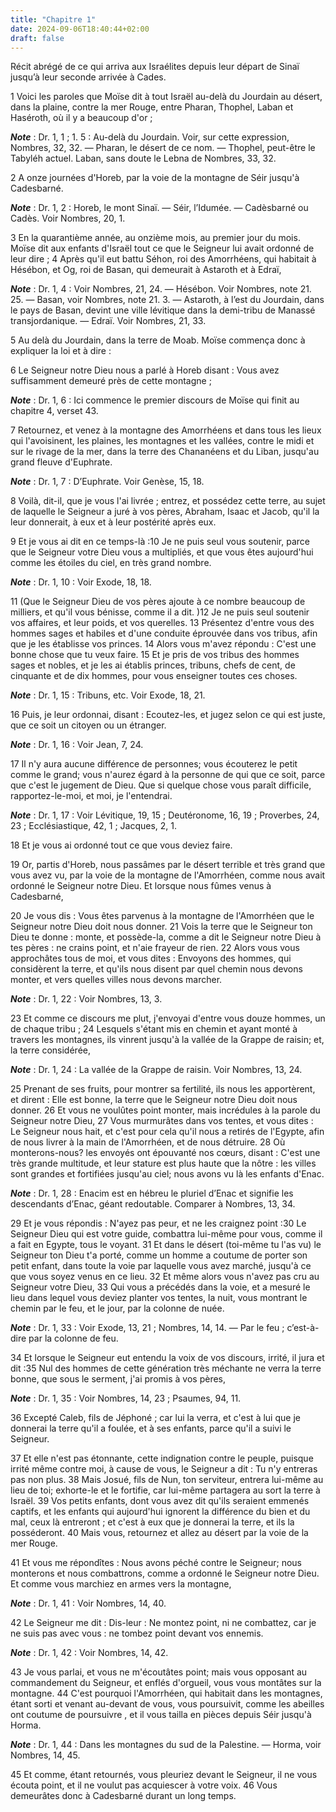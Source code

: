 ```yaml
---
title: "Chapitre 1"
date: 2024-09-06T18:40:44+02:00
draft: false
---
```



Récit abrégé de ce qui arriva aux Israélites depuis leur départ de Sinaï jusqu’à leur seconde arrivée à Cades.


1 Voici les paroles que Moïse dit à tout Israël au-delà du Jourdain au désert, dans la plaine, contre la mer Rouge, entre Pharan, Thophel, Laban et Haséroth, où il y a beaucoup d'or ;

***Note*** :  Dr. 1, 1 ; 1. 5 : Au-delà du Jourdain. Voir, sur cette expression, Nombres, 32, 32. ― Pharan, le désert de ce nom. ― Thophel, peut-être le Tabyléh actuel. Laban, sans doute le Lebna de Nombres, 33, 32.

2 A onze journées d'Horeb, par la voie de la montagne de Séir jusqu'à Cadesbarné.

***Note*** :  Dr. 1, 2 : Horeb, le mont Sinaï. ― Séir, l’Idumée. ― Cadèsbarné ou Cadès. Voir Nombres, 20, 1.

3 En la quarantième année, au onzième mois, au premier jour du mois. Moïse dit aux enfants d'Israël tout ce que le Seigneur lui avait ordonné de leur dire ; 4 Après qu'il eut battu Séhon, roi des Amorrhéens, qui habitait à Hésébon, et Og, roi de Basan, qui demeurait à Astaroth et à Edraï,

***Note*** :  Dr. 1, 4 : Voir Nombres, 21, 24. ― Hésébon. Voir Nombres, note 21. 25. ― Basan, voir Nombres, note 21. 3. ― Astaroth, à l’est du Jourdain, dans le pays de Basan, devint une ville lévitique dans la demi-tribu de Manassé transjordanique. ― Edraï. Voir Nombres, 21, 33.

5 Au delà du Jourdain, dans la terre de Moab. Moïse commença donc à expliquer la loi et à dire :


6 Le Seigneur notre Dieu nous a parlé à Horeb disant : Vous avez suffisamment demeuré près de cette montagne ;

***Note*** :  Dr. 1, 6 : Ici commence le premier discours de Moïse qui finit au chapitre 4, verset 43.

7 Retournez, et venez à la montagne des Amorrhéens et dans tous les lieux qui l'avoisinent, les plaines, les montagnes et les vallées, contre le midi et sur le rivage de la mer, dans la terre des Chananéens et du Liban, jusqu'au grand fleuve d'Euphrate.

***Note*** :  Dr. 1, 7 : D’Euphrate. Voir Genèse, 15, 18.

8 Voilà, dit-il, que je vous l'ai livrée ; entrez, et possédez cette terre, au sujet de laquelle le Seigneur a juré à vos pères, Abraham, Isaac et Jacob, qu'il la leur donnerait, à eux et à leur postérité après eux.


9 Et je vous ai dit en ce temps-là :10 Je ne puis seul vous soutenir, parce que le Seigneur votre Dieu vous a multipliés, et que vous êtes aujourd'hui comme les étoiles du ciel, en très grand nombre.

***Note*** :  Dr. 1, 10 : Voir Exode, 18, 18.

11 (Que le Seigneur Dieu de vos pères ajoute à ce nombre beaucoup de milliers, et qu'il vous bénisse, comme il a dit. )12 Je ne puis seul soutenir vos affaires, et leur poids, et vos querelles. 13 Présentez d'entre vous des hommes sages et habiles et d'une conduite éprouvée dans vos tribus, afin que je les établisse vos princes. 14 Alors vous m'avez répondu : C'est une bonne chose que tu veux faire. 15 Et je pris de vos tribus des hommes sages et nobles, et je les ai établis princes, tribuns, chefs de cent, de cinquante et de dix hommes, pour vous enseigner toutes ces choses.

***Note*** :  Dr. 1, 15 : Tribuns, etc. Voir Exode, 18, 21.

16 Puis, je leur ordonnai, disant : Ecoutez-les, et jugez selon ce qui est juste, que ce soit un citoyen ou un étranger.

***Note*** :  Dr. 1, 16 : Voir Jean, 7, 24.

17 Il n'y aura aucune différence de personnes; vous écouterez le petit comme le grand; vous n'aurez égard à la personne de qui que ce soit, parce que c'est le jugement de Dieu. Que si quelque chose vous paraît difficile, rapportez-le-moi, et moi, je l'entendrai.

***Note*** :  Dr. 1, 17 : Voir Lévitique, 19, 15 ; Deutéronome, 16, 19 ; Proverbes, 24, 23 ; Ecclésiastique, 42, 1 ; Jacques, 2, 1.

18 Et je vous ai ordonné tout ce que vous deviez faire.


19 Or, partis d'Horeb, nous passâmes par le désert terrible et très grand que vous avez vu, par la voie de la montagne de l'Amorrhéen, comme nous avait ordonné le Seigneur notre Dieu. Et lorsque nous fûmes venus à Cadesbarné,


20 Je vous dis : Vous êtes parvenus à la montagne de l'Amorrhéen que le Seigneur notre Dieu doit nous donner. 21 Vois la terre que le Seigneur ton Dieu te donne : monte, et possède-la, comme a dit le Seigneur notre Dieu à tes pères : ne crains point, et n'aie frayeur de rien. 22 Alors vous vous approchâtes tous de moi, et vous dites : Envoyons des hommes, qui considèrent la terre, et qu'ils nous disent par quel chemin nous devons monter, et vers quelles villes nous devons marcher.

***Note*** :  Dr. 1, 22 : Voir Nombres, 13, 3.

23 Et comme ce discours me plut, j'envoyai d'entre vous douze hommes, un de chaque tribu ; 24 Lesquels s'étant mis en chemin et ayant monté à travers les montagnes, ils vinrent jusqu'à la vallée de la Grappe de raisin; et, la terre considérée,

***Note*** :  Dr. 1, 24 : La vallée de la Grappe de raisin. Voir Nombres, 13, 24.

25 Prenant de ses fruits, pour montrer sa fertilité, ils nous les apportèrent, et dirent : Elle est bonne, la terre que le Seigneur notre Dieu doit nous donner. 26 Et vous ne voulûtes point monter, mais incrédules à la parole du Seigneur notre Dieu, 27 Vous murmurâtes dans vos tentes, et vous dites : Le Seigneur nous hait, et c'est pour cela qu'il nous a retirés de l'Egypte, afin de nous livrer à la main de l'Amorrhéen, et de nous détruire. 28 Où monterons-nous? les envoyés ont épouvanté nos cœurs, disant : C'est une très grande multitude, et leur stature est plus haute que la nôtre : les villes sont grandes et fortifiées jusqu'au ciel; nous avons vu là les enfants d'Enac.

***Note*** :  Dr. 1, 28 : Enacim est en hébreu le pluriel d’Enac et signifie les descendants d’Enac, géant redoutable. Comparer à Nombres, 13, 34.

29 Et je vous répondis : N'ayez pas peur, et ne les craignez point :30 Le Seigneur Dieu qui est votre guide, combattra lui-même pour vous, comme il a fait en Egypte, tous le voyant. 31 Et dans le désert (toi-même tu l'as vu) le Seigneur ton Dieu t'a porté, comme un homme a coutume de porter son petit enfant, dans toute la voie par laquelle vous avez marché, jusqu'à ce que vous soyez venus en ce lieu. 32 Et même alors vous n'avez pas cru au Seigneur votre Dieu, 33 Qui vous a précédés dans la voie, et a mesuré le lieu dans lequel vous deviez planter vos tentes, la nuit, vous montrant le chemin par le feu, et le jour, par la colonne de nuée.

***Note*** :  Dr. 1, 33 : Voir Exode, 13, 21 ; Nombres, 14, 14. ― Par le feu ; c’est-à-dire par la colonne de feu.

34 Et lorsque le Seigneur eut entendu la voix de vos discours, irrité, il jura et dit :35 Nul des hommes de cette génération très méchante ne verra la terre bonne, que sous le serment, j'ai promis à vos pères,

***Note*** :  Dr. 1, 35 : Voir Nombres, 14, 23 ; Psaumes, 94, 11.

36 Excepté Caleb, fils de Jéphoné ; car lui la verra, et c'est à lui que je donnerai la terre qu'il a foulée, et à ses enfants, parce qu'il a suivi le Seigneur.


37 Et elle n'est pas étonnante, cette indignation contre le peuple, puisque irrité même contre moi, à cause de vous, le Seigneur a dit : Tu n'y entreras pas non plus. 38 Mais Josué, fils de Nun, ton serviteur, entrera lui-même au lieu de toi; exhorte-le et le fortifie, car lui-même partagera au sort la terre à Israël. 39 Vos petits enfants, dont vous avez dit qu'ils seraient emmenés captifs, et les enfants qui aujourd'hui ignorent la différence du bien et du mal, ceux là entreront ; et c'est à eux que je donnerai la terre, et ils la posséderont. 40 Mais vous, retournez et allez au désert par la voie de la mer Rouge.


41 Et vous me répondîtes : Nous avons péché contre le Seigneur; nous monterons et nous combattrons, comme a ordonné le Seigneur notre Dieu. Et comme vous marchiez en armes vers la montagne,

***Note*** :  Dr. 1, 41 : Voir Nombres, 14, 40.

42 Le Seigneur me dit : Dis-leur : Ne montez point, ni ne combattez, car je ne suis pas avec vous : ne tombez point devant vos ennemis.

***Note*** :  Dr. 1, 42 : Voir Nombres, 14, 42.

43 Je vous parlai, et vous ne m'écoutâtes point; mais vous opposant au commandement du Seigneur, et enflés d'orgueil, vous vous montâtes sur la montagne. 44 C'est pourquoi l'Amorrhéen, qui habitait dans les montagnes, étant sorti et venant au-devant de vous, vous poursuivit, comme les abeilles ont coutume de poursuivre , et il vous tailla en pièces depuis Séir jusqu'à Horma.

***Note*** :  Dr. 1, 44 : Dans les montagnes du sud de la Palestine. ― Horma, voir Nombres, 14, 45.

45 Et comme, étant retournés, vous pleuriez devant le Seigneur, il ne vous écouta point, et il ne voulut pas acquiescer à votre voix. 46 Vous demeurâtes donc à Cadesbarné durant un long temps.

